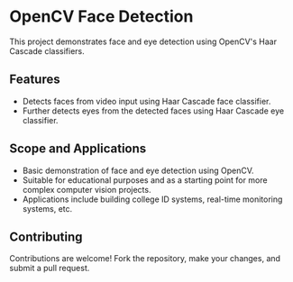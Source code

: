 # OpenCV Face Detection

This project demonstrates face and eye detection using OpenCV's Haar Cascade classifiers.

## Features

- Detects faces from video input using Haar Cascade face classifier.
- Further detects eyes from the detected faces using Haar Cascade eye classifier.

## Scope and Applications
- Basic demonstration of face and eye detection using OpenCV.
- Suitable for educational purposes and as a starting point for more complex computer vision projects.
- Applications include building college ID systems, real-time monitoring systems, etc.

## Contributing
Contributions are welcome! Fork the repository, make your changes, and submit a pull request.
